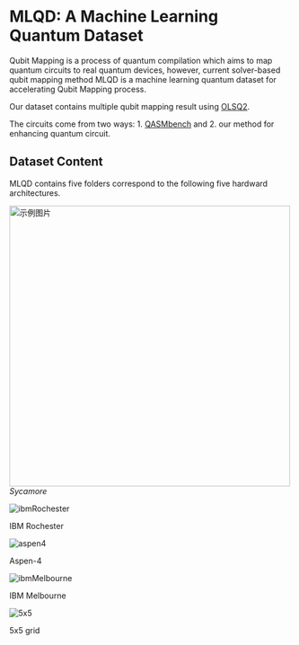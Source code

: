 # MLQD: A Machine Learning Quantum Dataset
Qubit Mapping is a process of quantum compilation which aims to map quantum circuits to real quantum devices, however, current solver-based qubit mapping method MLQD is a machine learning quantum dataset for accelerating Qubit Mapping process.

Our dataset contains multiple qubit mapping result using [OLSQ2](https://github.com/WanHsuanLin/OLSQ2).

The circuits come from two ways: 1. [QASMbench](https://github.com/pnnl/QASMBench) and 2. our method for enhancing quantum circuit. 

## Dataset Content
MLQD contains five folders correspond to the following five hardward architectures.


<img src="[sycamore](https://github.com/user-attachments/assets/b883a3c4-9a61-4847-8855-aea73f7f3421)" alt="示例图片" width="500"/>
<br>
<em>Sycamore</em>

![ibmRochester](https://github.com/user-attachments/assets/6e117a25-56d2-41fe-9a4b-247255bbc445)
<figcaption>IBM Rochester</figcaption>

![aspen4](https://github.com/user-attachments/assets/d37ee300-571a-4869-baf4-796a8deaf7a8)
<figcaption>Aspen-4</figcaption>

![ibmMelbourne](https://github.com/user-attachments/assets/62aa30a5-6c71-4b4f-a1ca-f6146d526a15)
<figcaption>IBM Melbourne</figcaption>

![5x5](https://github.com/user-attachments/assets/032b3ba3-fc46-438d-91df-ff9ebe430a73)
<figcaption>5x5 grid</figcaption>
